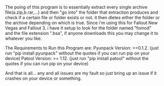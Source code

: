 The poing of this program is to essentially extract every single archive file(a.zip,b.rar,...) and then "go into" the folder that extraction produces and check if a certain file or folder exists or not. it then dletes either the folder or the archive depending on which is true. Since i'm using this for Fallout New Vegas and Fallout 3, i have it setup to look for the folder named "fomod" and the file extension ".bsa", if anyone downloads this you may change it to whatever you like.

The Requirements to Run this Program are:
            Pyunpack Version: >=0.1.2. (just run "pip install pyunpack" without the quotes if you can run pip on your device)
            Patool Version:  >= 1.12. (just run "pip install patool" without the quotes if you can run pip on your device)

And that is all... any and all issues are my fault so just bring up an issue if it crashes on your device or something.
